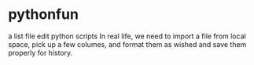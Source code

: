 # pythonfun
 a list file edit python scripts
 In real life, we need to import a file from local space, pick up a few columes, and format them as wished and save them properly for history.
